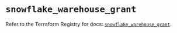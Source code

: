 # `snowflake_warehouse_grant`

Refer to the Terraform Registry for docs: [`snowflake_warehouse_grant`](https://registry.terraform.io/providers/snowflake-labs/snowflake/0.89.0/docs/resources/warehouse_grant).
